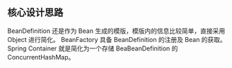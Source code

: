 ## 核心设计思路
BeanDefinition 还是作为 Bean 生成的模版，模版内的信息比较简单，直接采用 Object 进行简化。
BeanFactory 具备 BeanDefinition 的注册及 Bean 的获取。
Spring Container 就是简化为一个存储 BeaBeanDefinition 的 ConcurrentHashMap。
